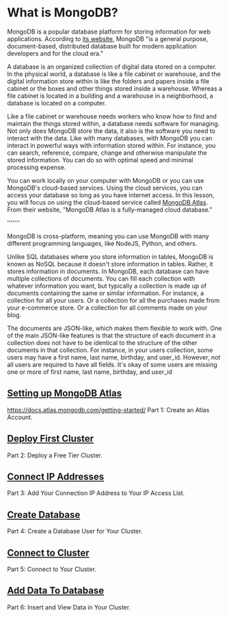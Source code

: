 # What is MongoDB?

MongoDB is a popular database platform for storing information for web applications. According to [its website](#https://www.mongodb.com/), MongoDB "is a general purpose, document-based, distributed database built for modern application developers and for the cloud era."

A database is an organized collection of digital data stored on a computer. In the physical world, a database is like a file cabinet or warehouse, and the digital information store within is like the folders and papers inside a file cabinet or the boxes and other things stored inside a warehouse. Whereas a file cabinet is located in a building and a warehouse in a neighborhood, a database is located on a computer.

Like a file cabinet or warehouse needs workers who know how to find and maintain the things stored within, a database needs software for managing. Not only does MongoDB store the data, it also is the software you need to interact with the data. Like with many databases, with MongoDB you can interact in powerful ways with information stored within. For instance, you can search, reference, compare, change and otherwise manipulate the stored information. You can do so with optimal speed and minimal processing expense.

You can work locally on your computer with MongoDB or you can use MongoDB's cloud-based services. Using the cloud services, you can access your database so long as you have internet access. In this lesson, you will focus on using the cloud-based service called [MongoDB Atlas](#https://docs.atlas.mongodb.com/). From their website, "MongoDB Atlas is a fully-managed cloud database."

'''''''

MongoDB is cross-platform, meaning you can use MongoDB with many different programming languages, like NodeJS, Python, and others. 

Unlike SQL databases where you store information in tables, MongoDB is known as NoSQL because it doesn't store information in tables. Rather, it stores information in documents. In MongoDB, each database can have multiple collections of documents. You can fill each collection with whatever information you want, but typically a collection is made up of documents containing the same or similar information. For instance, a collection for all your users. Or a collection for all the purchases made from your e-commerce store. Or a collection for all comments made on your blog. 

The documents are JSON-like, which makes them flexible to work with. One of the main JSON-like features is that the structure of each document in a collection does not have to be identical to the structure of the other documents in that collection. For instance, in your users collection, some users may have a first name, last name, birthday, and user_id. However, not all users are required to have all fields. It's okay of some users are missing one or more of first name, last name, birthday, and user_id

 
## [Setting up MongoDB Atlas](#setting-up-MongoDB-Atlas)
https://docs.atlas.mongodb.com/getting-started/
Part 1: Create an Atlas Account.

## [Deploy First Cluster](#deploy-First-Cluster)
Part 2: Deploy a Free Tier Cluster.

## [Connect IP Addresses](#connect-IP-Addresses)
Part 3: Add Your Connection IP Address to Your IP Access List.

## [Create Database](#create-Database)
Part 4: Create a Database User for Your Cluster.

## [Connect to Cluster](#connect-to-Cluster)
Part 5: Connect to Your Cluster.

## [Add Data To Database](#add-Data-To-Database)
Part 6: Insert and View Data in Your Cluster.
